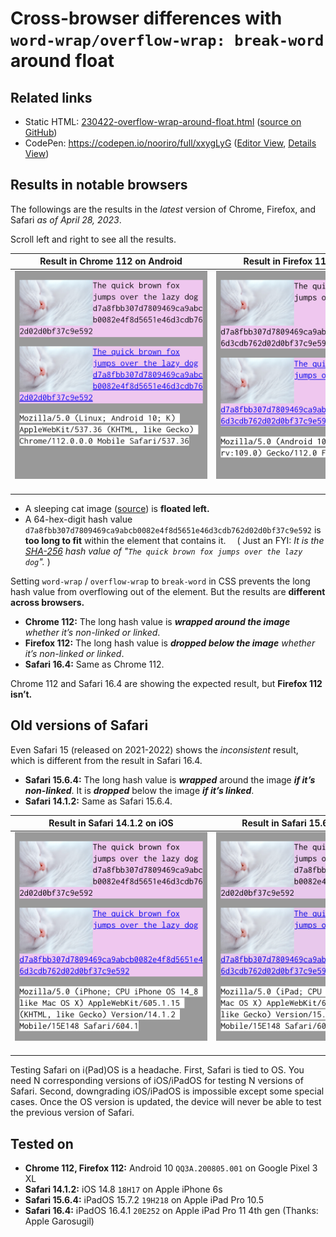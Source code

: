 # Cross-browser differences with `word-wrap/overflow-wrap: break-word` around float

## Related links

- Static HTML: [230422-overflow-wrap-around-float.html](https://nooriro.github.io/hello/230422-overflow-wrap-around-float/230422-overflow-wrap-around-float.html) \([source on GitHub](230422-overflow-wrap-around-float.html)\)
- CodePen: <https://codepen.io/nooriro/full/xxygLyG> \([Editor View](https://codepen.io/nooriro/pen/xxygLyG), [Details View](https://codepen.io/nooriro/details/xxygLyG)\)

## Results in notable browsers

The followings are the results in the *latest* version of Chrome, Firefox, and Safari *as of April 28, 2023*.

Scroll left and right to see all the results.

| Result in Chrome 112 on Android | Result in Firefox 112 on Android | Result in Safari 16.4 on iPadOS |
|:-------------------------------:|:--------------------------------:|:-------------------------------:|
| <img src="assets/android-chrome-112-ua-reduction.png" alt="android-chrome-112-ua-reduction" width="336"><br>&emsp;&emsp;&emsp;&emsp;&emsp;&emsp;&emsp;&emsp;&emsp;&emsp;&emsp;&emsp;&emsp;&emsp;&emsp;&emsp;&emsp;&emsp;&emsp;&emsp;&emsp;&emsp; | <img src="assets/android-firefox-112.png" alt="android-firefox-112" width="336"><br>&emsp;&emsp;&emsp;&emsp;&emsp;&emsp;&emsp;&emsp;&emsp;&emsp;&emsp;&emsp;&emsp;&emsp;&emsp;&emsp;&emsp;&emsp;&emsp;&emsp;&emsp;&emsp; | <img src="assets/ipados-safari-16_4-mobile.png" alt="ipados-safari-16_4-mobile" width="336"><br>&emsp;&emsp;&emsp;&emsp;&emsp;&emsp;&emsp;&emsp;&emsp;&emsp;&emsp;&emsp;&emsp;&emsp;&emsp;&emsp;&emsp;&emsp;&emsp;&emsp;&emsp;&emsp; |

- A sleeping cat image \([source](https://pixabay.com/photos/cat-sleep-sleeping-cat-fluffy-6853848/)\) is **floated left.**
- A 64-hex-digit hash value `d7a8fbb307d7809469ca9abcb0082e4f8d5651e46d3cdb762d02d0bf37c9e592` is **too long to fit** within the element that contains it.
&emsp;\(&nbsp;Just an FYI: *It is the [SHA-256](https://en.wikipedia.org/wiki/SHA-256) *hash value* of "`The quick brown fox jumps over the lazy dog`".* \)

Setting `word-wrap` / `overflow-wrap` to `break-word` in CSS prevents the long hash value from overflowing out of the element. But the results are **different across browsers.** 

- **Chrome 112:** The long hash value is ***wrapped around the image*** *whether it’s non-linked or linked*.
- **Firefox 112:** The long hash value is ***dropped below the image*** *whether it’s non-linked or linked*.
- **Safari 16.4:** Same as Chrome 112.

Chrome 112 and Safari 16.4 are showing the expected result, but **Firefox 112 isn’t.**


## Old versions of Safari

Even Safari 15 (released on 2021-2022) shows the *inconsistent* result, which is different from the result in Safari 16.4.

- **Safari 15.6.4:** The long hash value is ***wrapped*** around the image ***if it’s non-linked***. It is ***dropped*** below the image ***if it’s linked***.
- **Safari 14.1.2:** Same as Safari 15.6.4.

| Result in Safari 14.1.2 on iOS | Result in Safari 15.6.4 on iPadOS | Result in Safari 16.4 on iPadOS |
|:------------------------------:|:---------------------------------:|:-------------------------------:|
| <img src="assets/ios-safari-14_1_2.png" alt="ios-safari-14_1_2" width="336"><br>&emsp;&emsp;&emsp;&emsp;&emsp;&emsp;&emsp;&emsp;&emsp;&emsp;&emsp;&emsp;&emsp;&emsp;&emsp;&emsp;&emsp;&emsp;&emsp;&emsp;&emsp;&emsp; | <img src="assets/ipados-safari-15_6_4-mobile.png" alt="ipados-safari-15_6_4-mobile" width="336"><br>&emsp;&emsp;&emsp;&emsp;&emsp;&emsp;&emsp;&emsp;&emsp;&emsp;&emsp;&emsp;&emsp;&emsp;&emsp;&emsp;&emsp;&emsp;&emsp;&emsp;&emsp;&emsp; | <img src="assets/ipados-safari-16_4-mobile.png" alt="ipados-safari-16_4-mobile" width="336"><br>&emsp;&emsp;&emsp;&emsp;&emsp;&emsp;&emsp;&emsp;&emsp;&emsp;&emsp;&emsp;&emsp;&emsp;&emsp;&emsp;&emsp;&emsp;&emsp;&emsp;&emsp;&emsp; |

Testing Safari on i(Pad)OS is a headache. First, Safari is tied to OS. You need N corresponding versions of iOS/iPadOS for testing N versions of Safari. Second, downgrading iOS/iPadOS is impossible except some special cases. Once the OS version is updated, the device will never be able to test the previous version of Safari.

## Tested on

- **Chrome 112, Firefox 112:** Android 10 `QQ3A.200805.001` on Google Pixel 3 XL
- **Safari 14.1.2:** iOS 14.8 `18H17` on Apple iPhone 6s
- **Safari 15.6.4:** iPadOS 15.7.2 `19H218` on Apple iPad Pro 10.5
- **Safari 16.4:** iPadOS 16.4.1 `20E252` on Apple iPad Pro 11 4th gen (Thanks: Apple Garosugil)
